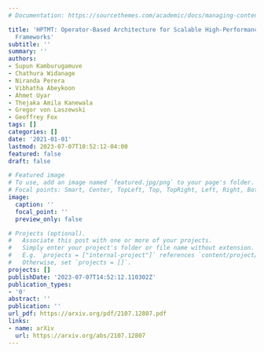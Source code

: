 ```yaml
---
# Documentation: https://sourcethemes.com/academic/docs/managing-content/

title: 'HPTMT: Operator-Based Architecture for Scalable High-Performance Data-Intensive
  Frameworks'
subtitle: ''
summary: ''
authors:
- Supun Kamburugamuve
- Chathura Widanage
- Niranda Perera
- Vibhatha Abeykoon
- Ahmet Uyar
- Thejaka Amila Kanewala
- Gregor von Laszewski
- Geoffrey Fox
tags: []
categories: []
date: '2021-01-01'
lastmod: 2023-07-07T10:52:12-04:00
featured: false
draft: false

# Featured image
# To use, add an image named `featured.jpg/png` to your page's folder.
# Focal points: Smart, Center, TopLeft, Top, TopRight, Left, Right, BottomLeft, Bottom, BottomRight.
image:
  caption: ''
  focal_point: ''
  preview_only: false

# Projects (optional).
#   Associate this post with one or more of your projects.
#   Simply enter your project's folder or file name without extension.
#   E.g. `projects = ["internal-project"]` references `content/project/deep-learning/index.md`.
#   Otherwise, set `projects = []`.
projects: []
publishDate: '2023-07-07T14:52:12.110302Z'
publication_types:
- '0'
abstract: ''
publication: ''
url_pdf: https://arxiv.org/pdf/2107.12807.pdf
links:
- name: arXiv
  url: https://arxiv.org/abs/2107.12807
---
```

